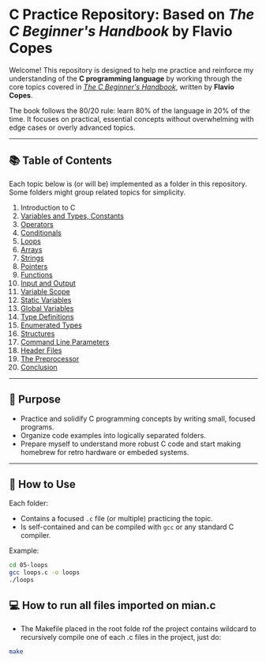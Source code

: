 # C Practice Repository: Based on *The C Beginner's Handbook* by Flavio Copes

Welcome! This repository is designed to help me practice and reinforce my understanding of the **C programming language** by working through the core topics covered in [*The C Beginner's Handbook*](https://www.freecodecamp.org/news/the-c-beginners-handbook/#heading-constants), written by **Flavio Copes**.

The book follows the 80/20 rule: learn 80% of the language in 20% of the time. It focuses on practical, essential concepts without overwhelming with edge cases or overly advanced topics.

---

## 📚 Table of Contents

Each topic below is (or will be) implemented as a folder in this repository. Some folders might group related topics for simplicity.

1. Introduction to C
2. [Variables and Types, Constants](./02-variables-types-03-constants/)
3. [Operators](./04-operators/)
4. [Conditionals](./05-conditionals/)
5. [Loops](./06-loops/)
6. [Arrays](./07-arrays/)
7. [Strings](./08-strings/)
8. [Pointers](./09-pointers/)
9. [Functions](./10-functions/)
10. [Input and Output](./11-input-output/)
11. [Variable Scope](./12-variable-scope/)
12. [Static Variables](./13-static-variables/)
13. [Global Variables](./14-global-variables/)
14. [Type Definitions](./15-type-definitions/)
15. [Enumerated Types](./16-enums/)
16. [Structures](./17-structures/)
17. [Command Line Parameters](./18-command-line-args/)
18. [Header Files](./19-header-files/)
19. [The Preprocessor](./20-preprocessor/)
20. [Conclusion](./21-conclusion/)


---

## 🎯 Purpose

- Practice and solidify C programming concepts by writing small, focused programs.
- Organize code examples into logically separated folders.
- Prepare myself to understand more robust C code and start making homebrew for retro hardware or embeded systems.

---

## 🔧 How to Use

Each folder:
- Contains a focused `.c` file (or multiple) practicing the topic.
- Is self-contained and can be compiled with `gcc` or any standard C compiler.

Example:
```bash
cd 05-loops
gcc loops.c -o loops
./loops
```
## 💻 How to run all files imported on mian.c
- The Makefile placed in the root folde rof the project contains wildcard to recursively compile one of each .c files in the project, just do:
```bash
make
```
 
